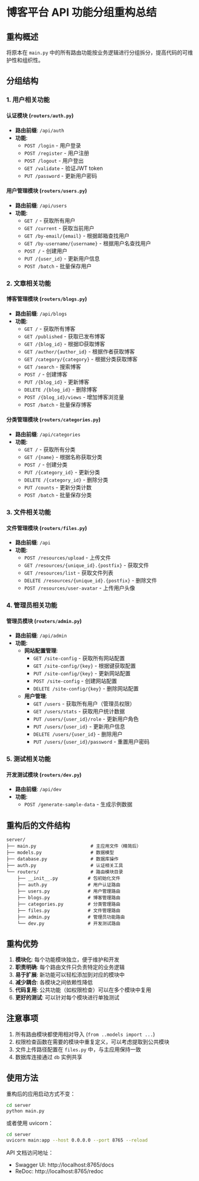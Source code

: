 # 博客平台 API 功能分组重构总结

## 重构概述
将原本在 `main.py` 中的所有路由功能按业务逻辑进行分组拆分，提高代码的可维护性和组织性。

## 分组结构

### 1. 用户相关功能

#### 认证模块 (`routers/auth.py`)
- **路由前缀**: `/api/auth`
- **功能**:
  - `POST /login` - 用户登录
  - `POST /register` - 用户注册
  - `POST /logout` - 用户登出
  - `GET /validate` - 验证JWT token
  - `PUT /password` - 更新用户密码

#### 用户管理模块 (`routers/users.py`)
- **路由前缀**: `/api/users`
- **功能**:
  - `GET /` - 获取所有用户
  - `GET /current` - 获取当前用户
  - `GET /by-email/{email}` - 根据邮箱查找用户
  - `GET /by-username/{username}` - 根据用户名查找用户
  - `POST /` - 创建用户
  - `PUT /{user_id}` - 更新用户信息
  - `POST /batch` - 批量保存用户

### 2. 文章相关功能

#### 博客管理模块 (`routers/blogs.py`)
- **路由前缀**: `/api/blogs`
- **功能**:
  - `GET /` - 获取所有博客
  - `GET /published` - 获取已发布博客
  - `GET /{blog_id}` - 根据ID获取博客
  - `GET /author/{author_id}` - 根据作者获取博客
  - `GET /category/{category}` - 根据分类获取博客
  - `GET /search` - 搜索博客
  - `POST /` - 创建博客
  - `PUT /{blog_id}` - 更新博客
  - `DELETE /{blog_id}` - 删除博客
  - `POST /{blog_id}/views` - 增加博客浏览量
  - `POST /batch` - 批量保存博客

#### 分类管理模块 (`routers/categories.py`)
- **路由前缀**: `/api/categories`
- **功能**:
  - `GET /` - 获取所有分类
  - `GET /{name}` - 根据名称获取分类
  - `POST /` - 创建分类
  - `PUT /{category_id}` - 更新分类
  - `DELETE /{category_id}` - 删除分类
  - `PUT /counts` - 更新分类计数
  - `POST /batch` - 批量保存分类

### 3. 文件相关功能

#### 文件管理模块 (`routers/files.py`)
- **路由前缀**: `/api`
- **功能**:
  - `POST /resources/upload` - 上传文件
  - `GET /resources/{unique_id}.{postfix}` - 获取文件
  - `GET /resources/list` - 获取文件列表
  - `DELETE /resources/{unique_id}.{postfix}` - 删除文件
  - `POST /resources/user-avatar` - 上传用户头像

### 4. 管理员相关功能

#### 管理员模块 (`routers/admin.py`)
- **路由前缀**: `/api/admin`
- **功能**:
  - **网站配置管理**:
    - `GET /site-config` - 获取所有网站配置
    - `GET /site-config/{key}` - 根据键获取配置
    - `PUT /site-config/{key}` - 更新网站配置
    - `POST /site-config` - 创建网站配置
    - `DELETE /site-config/{key}` - 删除网站配置
  - **用户管理**:
    - `GET /users` - 获取所有用户（管理员权限）
    - `GET /users/stats` - 获取用户统计数据
    - `PUT /users/{user_id}/role` - 更新用户角色
    - `PUT /users/{user_id}` - 更新用户信息
    - `DELETE /users/{user_id}` - 删除用户
    - `PUT /users/{user_id}/password` - 重置用户密码

### 5. 测试相关功能

#### 开发测试模块 (`routers/dev.py`)
- **路由前缀**: `/api/dev`
- **功能**:
  - `POST /generate-sample-data` - 生成示例数据

## 重构后的文件结构

```
server/
├── main.py                    # 主应用文件（精简后）
├── models.py                  # 数据模型
├── database.py                # 数据库操作
├── auth.py                    # 认证相关工具
└── routers/                   # 路由模块目录
    ├── __init__.py           # 包初始化文件
    ├── auth.py               # 用户认证路由
    ├── users.py              # 用户管理路由
    ├── blogs.py              # 博客管理路由
    ├── categories.py         # 分类管理路由
    ├── files.py              # 文件管理路由
    ├── admin.py              # 管理员功能路由
    └── dev.py                # 开发测试路由
```

## 重构优势

1. **模块化**: 每个功能模块独立，便于维护和开发
2. **职责明确**: 每个路由文件只负责特定的业务逻辑
3. **易于扩展**: 新功能可以轻松添加到对应的模块中
4. **减少耦合**: 各模块之间依赖性降低
5. **代码复用**: 公共功能（如权限检查）可以在多个模块中复用
6. **更好的测试**: 可以针对每个模块进行单独测试

## 注意事项

1. 所有路由模块都使用相对导入 (`from ..models import ...`)
2. 权限检查函数在需要的模块中重复定义，可以考虑提取到公共模块
3. 文件上传路径配置在 `files.py` 中，与主应用保持一致
4. 数据库连接通过 `db` 实例共享

## 使用方法

重构后的应用启动方式不变：

```bash
cd server
python main.py
```

或者使用 uvicorn：

```bash
cd server
uvicorn main:app --host 0.0.0.0 --port 8765 --reload
```

API 文档访问地址：
- Swagger UI: http://localhost:8765/docs
- ReDoc: http://localhost:8765/redoc 